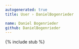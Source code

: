 ```yaml
---
autogenerated: true
title: User › DanielBogenrieder

name: Daniel Bogenrieder
github: DanielBogenrieder
---
```


{% include stub %}
